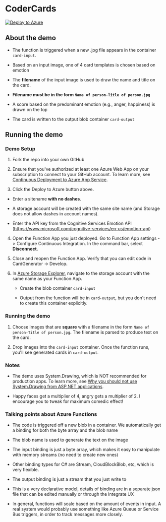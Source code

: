 # CoderCards

<a href="https://portal.azure.com/#create/Microsoft.Template/uri/https%3A%2F%2Fraw.githubusercontent.com%2Flindydonna%2Fcodercards%2Fmaster%2Fazuredeploy.json" target="_blank">![Deploy to Azure](http://azuredeploy.net/deploybutton.png)</a>

## About the demo

* The function is triggered when a new .jpg file appears in the container `card-input`.

* Based on an input image, one of 4 card templates is chosen based on emotion

* The **filename** of the input image is used to draw the name and title on the card. 

* **Filename must be in the form `Name of person-Title of person.jpg`**

* A score based on the predominant emotion (e.g., anger, happiness) is drawn on the top 

* The card is written to the output blob container `card-output`

## Running the demo

### Demo Setup

1. Fork the repo into your own GitHub

2. Ensure that you've authorized at least one Azure Web App on your subscription to connect to your GitHub account. To learn more, see [Continuous Deployment to Azure App Service](https://azure.microsoft.com/en-us/documentation/articles/app-service-continuous-deployment/).

3. Click the Deploy to Azure button above. 
  
  * Enter a sitename **with no dashes**. 
  
  * A storage account will be created with the same site name (and Storage does not allow dashes in account names).
  
  * Enter the API key from the Cognitive Services Emotion API (https://www.microsoft.com/cognitive-services/en-us/emotion-api)

4. Open the Function App you just deployed. Go to Function App settings -> Configure Continuous Integration. In the command bar, select **Disconnect**.

5. Close and reopen the Function App. Verify that you can edit code in CardGenerator -> Develop.

6. In [Azure Storage Explorer](http://storageexplorer.com/), navigate to the storage account with the same name as your Function App.
   
   * Create the blob container `card-input`
   
   * Output from the function will be in `card-output`, but you don't need to create this container explicitly. 

### Running the demo

1. Choose images that are **square** with a filename in the form `Name of person-Title of person.jpg`. The filename is parsed to produce text on the card.

2. Drop images into the `card-input` container. Once the function runs, you'll see generated cards in `card-output`.

### Notes

* The demo uses System.Drawing, which is NOT recommended for production apps. To learn more, see [Why you should not use System\.Drawing from ASP\.NET applications](http://www.asprangers.com/post/2012/03/23/Why-you-should-not-use-SystemDrawing-from-ASPNET-applications.aspx).

* Happy faces get a multiplier of 4, angry gets a multiplier of 2. I encourage you to tweak for maximum comedic effect!

### Talking points about Azure Functions

* The code is triggered off a new blob in a container. We automatically get a binding for both the byte array and the blob name

* The blob name is used to generate the text on the image

* The input binding is just a byte array, which makes it easy to manipulate with memory streams (no need to create new ones)

* Other binding types for C# are Stream, CloudBlockBlob, etc, which is very flexible.

* The output binding is just a stream that you just write to

* This is a very declarative model, details of binding are in a separate json file that can be edited manually or through the Integrate UX

* In general, functions will scale based on the amount of events in input. A real system would probably use something like Azure Queue or Service Bus triggers, in order to track messages more closely.
